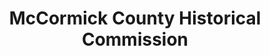 ---
layout: repo
title: "McCormick County Historical Commission"
id: 2128
permalink: repos/2128/
---